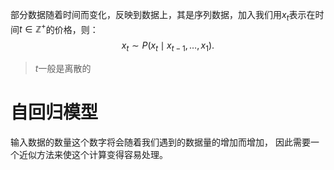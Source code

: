 部分数据随着时间而变化，反映到数据上，其是序列数据，加入我们用$x_t$表示在时间$t \in \mathbb{Z}^+$的价格，则：
$$
x_t \sim P(x_t \mid x_{t-1}, \ldots, x_1).
$$
> $t$一般是离散的

# 自回归模型
输入数据的数量这个数字将会随着我们遇到的数据量的增加而增加， 因此需要一个近似方法来使这个计算变得容易处理。